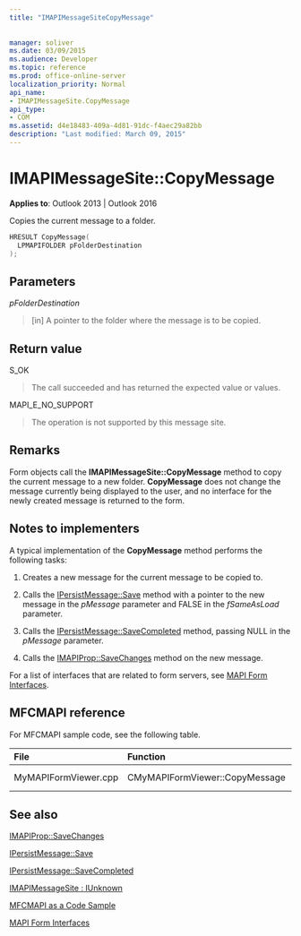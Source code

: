 ```yaml
---
title: "IMAPIMessageSiteCopyMessage"
 
 
manager: soliver
ms.date: 03/09/2015
ms.audience: Developer
ms.topic: reference
ms.prod: office-online-server
localization_priority: Normal
api_name:
- IMAPIMessageSite.CopyMessage
api_type:
- COM
ms.assetid: d4e18483-409a-4d81-91dc-f4aec29a82bb
description: "Last modified: March 09, 2015"
---
```


# IMAPIMessageSite::CopyMessage

  
  
**Applies to**: Outlook 2013 | Outlook 2016 
  
Copies the current message to a folder.
  
```cpp
HRESULT CopyMessage(
  LPMAPIFOLDER pFolderDestination
);
```

## Parameters

 _pFolderDestination_
  
> [in] A pointer to the folder where the message is to be copied.
    
## Return value

S_OK 
  
> The call succeeded and has returned the expected value or values.
    
MAPI_E_NO_SUPPORT 
  
> The operation is not supported by this message site.
    
## Remarks

Form objects call the **IMAPIMessageSite::CopyMessage** method to copy the current message to a new folder. **CopyMessage** does not change the message currently being displayed to the user, and no interface for the newly created message is returned to the form. 
  
## Notes to implementers

A typical implementation of the **CopyMessage** method performs the following tasks: 
  
1. Creates a new message for the current message to be copied to.
    
2. Calls the [IPersistMessage::Save](ipersistmessage-save.md) method with a pointer to the new message in the  _pMessage_ parameter and FALSE in the  _fSameAsLoad_ parameter. 
    
3. Calls the [IPersistMessage::SaveCompleted](ipersistmessage-savecompleted.md) method, passing NULL in the  _pMessage_ parameter. 
    
4. Calls the [IMAPIProp::SaveChanges](imapiprop-savechanges.md) method on the new message. 
    
For a list of interfaces that are related to form servers, see [MAPI Form Interfaces](mapi-form-interfaces.md).
  
## MFCMAPI reference

For MFCMAPI sample code, see the following table.
  
|**File**|**Function**|**Comment**|
|:-----|:-----|:-----|
|MyMAPIFormViewer.cpp  <br/> |CMyMAPIFormViewer::CopyMessage  <br/> |Not implemented.  <br/> |
   
## See also



[IMAPIProp::SaveChanges](imapiprop-savechanges.md)
  
[IPersistMessage::Save](ipersistmessage-save.md)
  
[IPersistMessage::SaveCompleted](ipersistmessage-savecompleted.md)
  
[IMAPIMessageSite : IUnknown](imapimessagesiteiunknown.md)


[MFCMAPI as a Code Sample](mfcmapi-as-a-code-sample.md)
  
[MAPI Form Interfaces](mapi-form-interfaces.md)

